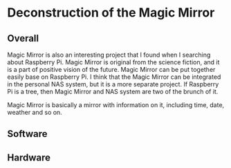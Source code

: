 # Deconstruction of the Magic Mirror 
## Overall

Magic Mirror is also an interesting project that I found when I searching about Raspberry Pi. Magic Mirror is original from the science fiction, and it is a part of positive vision of the future. Magic Mirror can be put together easily base on Raspberry Pi. I think that the Magic Mirror can be integrated in the personal NAS system, but it is a more separate project. If Raspberry Pi is a tree, then Magic Mirror and NAS system are two of the brunch of it. 

Magic Mirror is basically a mirror with information on it, including time, date, weather and so on. 

## Software


## Hardware

